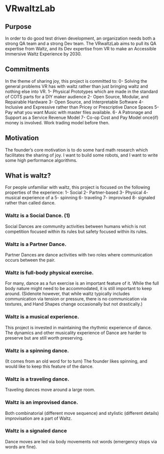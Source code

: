 # VRwaltzLab
## Purpose
In order to do good test driven development, an organization needs both a strong QA team and a strong Dev team. The VRwaltzLab aims to pull its QA expertise from Waltz, and its Dev expertise from VR to make an Accessible Immersive Waltz Experience by 2030.

## Commitments
In the theme of sharing joy, this project is committed to:
0- Solving the general problems VR has with waltz rather than just bringing waltz and nothing else into VR.
1- Physical Prototypes which are made in the standard of COTS parts for a DIY maker audience
2- Open Source, Modular, and Repairable Hardware
3- Open Source, and Interpretable Software
4- Inclusive and Expressive rather than Pricey or Prescriptive Dance Spaces
5- Pay what you want Music with master files available.
6- A Patronage and Support as a Service Revenue Model
7- Co-op Cost and Pay Model once(if) money is involved. Work trading model before then.

## Motivation
The founder’s core motivation is to do some hard math research which facilitates the sharing of joy. I want to build some robots, and I want to write some high performance algorithms.

## What is waltz?
For people unfamiliar with waltz, this project is focused on the following properties of the experience:
1- Social 2- Partner-based 3- Physical 4- musical experience of a 5- spinning 6- traveling
7- improvised 8- signaled rather than called dance.
### Waltz is a Social Dance. (1)
Social Dances are community activities between humans which is not competition focused within its rules but safety focused within its rules.
### Waltz is a Partner Dance.
Partner Dances are dance activities with two roles where communication occurs between the pair.
### Waltz is full-body physical exercise.
For many, dance as a fun exercise is an important feature of it. While the full body nature might need to be accommodated, it is still important to keep around. (Sidenote however, that while waltz typically includes communication via tension or pressure, there is no communication via textures, and Hand Shapes change occasionally but not drastically.)
### Waltz is a musical experience.
This project is invested in maintaining the rhythmic experience of dance. The dynamics and other musicality experience of Dance are harder to preserve but are still worth preserving.
### Waltz is a spinning dance.
(It comes from an old word for to turn) The founder likes spinning, and would like to keep this feature of the dance.
### Waltz is a traveling dance.
Traveling dances move around a large room.
### Waltz is an improvised dance.
Both combinatorial (different move sequence) and stylistic (different details) improvisation are a part of Waltz.
### Waltz is a signaled dance
Dance moves are led via body movements not words (emergency stops via words are fine).
